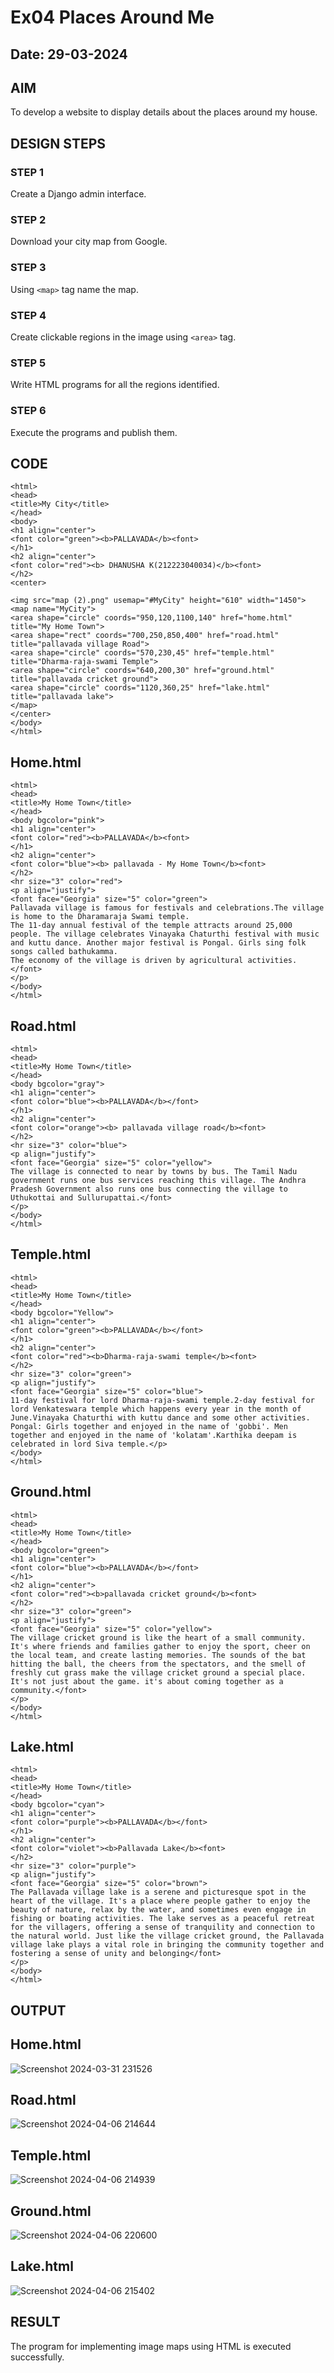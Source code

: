 # Ex04 Places Around Me
## Date: 29-03-2024

## AIM
To develop a website to display details about the places around my house.

## DESIGN STEPS

### STEP 1
Create a Django admin interface.

### STEP 2
Download your city map from Google.

### STEP 3
Using ```<map>``` tag name the map.

### STEP 4
Create clickable regions in the image using ```<area>``` tag.

### STEP 5
Write HTML programs for all the regions identified.

### STEP 6
Execute the programs and publish them.

## CODE
```
<html>
<head>
<title>My City</title>
</head>
<body>
<h1 align="center">
<font color="green"><b>PALLAVADA</b><font>
</h1>
<h2 align="center">
<font color="red"><b> DHANUSHA K(212223040034)</b><font>
</h2>
<center>

<img src="map (2).png" usemap="#MyCity" height="610" width="1450">
<map name="MyCity">
<area shape="circle" coords="950,120,1100,140" href="home.html" title="My Home Town">
<area shape="rect" coords="700,250,850,400" href="road.html" title="pallavada village Road">
<area shape="circle" coords="570,230,45" href="temple.html" title="Dharma-raja-swami Temple">
<area shape="circle" coords="640,200,30" href="ground.html" title="pallavada cricket ground">
<area shape="circle" coords="1120,360,25" href="lake.html" title="pallavada lake">
</map>
</center>
</body>
</html>
```
## Home.html
```
<html>
<head>
<title>My Home Town</title>
</head>
<body bgcolor="pink">
<h1 align="center">
<font color="red"><b>PALLAVADA</b><font>
</h1>
<h2 align="center">
<font color="blue"><b> pallavada - My Home Town</b><font>
</h2>
<hr size="3" color="red">
<p align="justify">
<font face="Georgia" size="5" color="green">
Pallavada village is famous for festivals and celebrations.The village is home to the Dharamaraja Swami temple. 
The 11-day annual festival of the temple attracts around 25,000 people. The village celebrates Vinayaka Chaturthi festival with music and kuttu dance. Another major festival is Pongal. Girls sing folk songs called bathukamma. 
The economy of the village is driven by agricultural activities.</font>
</p>
</body>
</html>
```
## Road.html
```
<html>
<head>
<title>My Home Town</title>
</head>
<body bgcolor="gray">
<h1 align="center">
<font color="blue"><b>PALLAVADA</b></font>
</h1>
<h2 align="center">
<font color="orange"><b> pallavada village road</b><font>
</h2>
<hr size="3" color="blue">
<p align="justify">
<font face="Georgia" size="5" color="yellow">
The village is connected to near by towns by bus. The Tamil Nadu government runs one bus services reaching this village. The Andhra Pradesh Government also runs one bus connecting the village to Uthukottai and Sullurupattai.</font>
</p>
</body>
</html>
```
## Temple.html
```
<html>
<head>
<title>My Home Town</title>
</head>
<body bgcolor="Yellow">
<h1 align="center">
<font color="green"><b>PALLAVADA</b></font>
</h1>
<h2 align="center">
<font color="red"><b>Dharma-raja-swami temple</b><font>
</h2>
<hr size="3" color="green">
<p align="justify">
<font face="Georgia" size="5" color="blue">
11-day festival for lord Dharma-raja-swami temple.2-day festival for lord Venkateswara temple which happens every year in the month of June.Vinayaka Chaturthi with kuttu dance and some other activities.
Pongal: Girls together and enjoyed in the name of 'gobbi'. Men together and enjoyed in the name of 'kolatam'.Karthika deepam is celebrated in lord Siva temple.</p>
</body>
</html>
```
## Ground.html
```
<html>
<head>
<title>My Home Town</title>
</head>
<body bgcolor="green">
<h1 align="center">
<font color="blue"><b>PALLAVADA</b></font>
</h1>
<h2 align="center">
<font color="red"><b>pallavada cricket ground</b><font>
</h2>
<hr size="3" color="green">
<p align="justify">
<font face="Georgia" size="5" color="yellow">
The village cricket ground is like the heart of a small community. It's where friends and families gather to enjoy the sport, cheer on the local team, and create lasting memories. The sounds of the bat hitting the ball, the cheers from the spectators, and the smell of freshly cut grass make the village cricket ground a special place. It's not just about the game. it's about coming together as a community.</font>
</p>
</body>
</html>
```
## Lake.html
```
<html>
<head>
<title>My Home Town</title>
</head>
<body bgcolor="cyan">
<h1 align="center">
<font color="purple"><b>PALLAVADA</b></font>
</h1>
<h2 align="center">
<font color="violet"><b>Pallavada Lake</b><font>
</h2>
<hr size="3" color="purple">
<p align="justify">
<font face="Georgia" size="5" color="brown">
The Pallavada village lake is a serene and picturesque spot in the heart of the village. It's a place where people gather to enjoy the beauty of nature, relax by the water, and sometimes even engage in fishing or boating activities. The lake serves as a peaceful retreat for the villagers, offering a sense of tranquility and connection to the natural world. Just like the village cricket ground, the Pallavada village lake plays a vital role in bringing the community together and fostering a sense of unity and belonging</font>
</p>
</body>
</html>
```
## OUTPUT
## Home.html
![Screenshot 2024-03-31 231526](https://github.com/Dhanusha17/NearMe/assets/151549957/540bd0f4-623d-487a-b7e3-f1bf1777a55b)

## Road.html
![Screenshot 2024-04-06 214644](https://github.com/Dhanusha17/NearMe/assets/151549957/a393eb78-7c3e-456a-8b94-9615b09136ea)

## Temple.html
![Screenshot 2024-04-06 214939](https://github.com/Dhanusha17/NearMe/assets/151549957/2c820f16-a7e9-460e-833f-f3375495e3da)

## Ground.html
![Screenshot 2024-04-06 220600](https://github.com/Dhanusha17/NearMe/assets/151549957/e24b9511-3358-47dc-92c3-00d8be22b8f7)



## Lake.html
![Screenshot 2024-04-06 215402](https://github.com/Dhanusha17/NearMe/assets/151549957/4e3dbdf6-2514-4074-87fd-cc83f6285459)




## RESULT
The program for implementing image maps using HTML is executed successfully.
